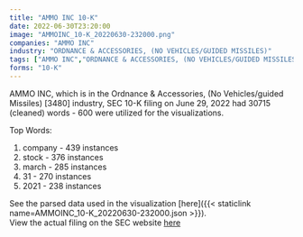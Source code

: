 ```yaml
---
title: "AMMO INC 10-K"
date: 2022-06-30T23:20:00
image: "AMMOINC_10-K_20220630-232000.png"
companies: "AMMO INC"
industry: "ORDNANCE & ACCESSORIES, (NO VEHICLES/GUIDED MISSILES)"
tags: ["AMMO INC","ORDNANCE & ACCESSORIES, (NO VEHICLES/GUIDED MISSILES)","06-29-2022","10-K"]
forms: "10-K"
---
```

AMMO INC, which is in the Ordnance & Accessories, (No Vehicles/guided Missiles) [3480] industry, SEC 10-K filing on June 29, 2022 had 30715 (cleaned) words - 600 were utilized for the visualizations.

Top Words:
1. company - 439 instances
2. stock - 376 instances
3. march - 285 instances
4. 31 - 270 instances
5. 2021 - 238 instances


See the parsed data used in the visualization [here]({{< staticlink name=AMMOINC_10-K_20220630-232000.json >}}).  
View the actual filing on the SEC website [here](https://www.sec.gov/Archives/edgar/data/1015383/0001493152-22-018107.txt)